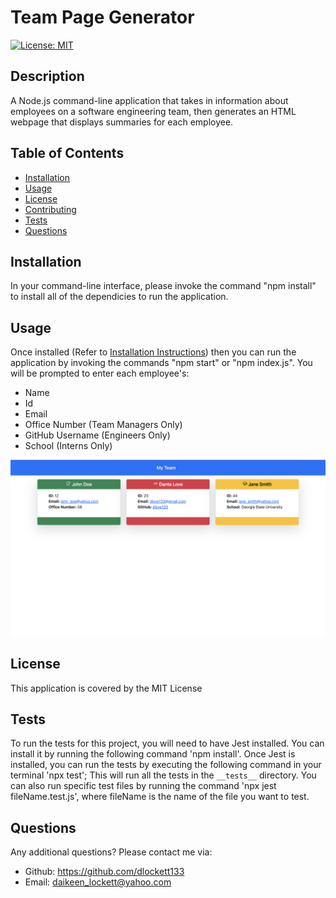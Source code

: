 # Team Page Generator

[![License: MIT](https://img.shields.io/badge/License-MIT-blue.svg)](https://opensource.org/licenses/MIT)

## Description

A Node.js command-line application that takes in information about employees on a software engineering team, then generates an HTML webpage that displays summaries for each employee.

## Table of Contents

- [Installation](#installation)
- [Usage](#usage)
- [License](#license)
- [Contributing](#contributing)
- [Tests](#tests)
- [Questions](#questions)

## Installation

In your command-line interface, please invoke the command "npm install" to install all of the dependicies to run the application.

## Usage

Once installed (Refer to [Installation Instructions](#installation)) then you can run the application by invoking the commands "npm start" or "npm index.js".
You will be prompted to enter each employee's:

- Name
- Id
- Email
- Office Number (Team Managers Only)
- GitHub Username (Engineers Only)
- School (Interns Only)

![Team Page Generator HTML page title "My Team" that feature 3 boxes listing employees names](./Assets/Team-Page-Generator.png)

## License

This application is covered by the MIT License

## Tests

To run the tests for this project, you will need to have Jest installed. You can install it by running the following command 'npm install'. Once Jest is installed, you can run the tests by executing the following command in your terminal 'npx test'; This will run all the tests in the `__tests__` directory. You can also run specific test files by running the command 'npx jest fileName.test.js', where fileName is the name of the file you want to test.

## Questions

Any additional questions? Please contact me via:

- Github: https://github.com/dlockett133
- Email: daikeen_lockett@yahoo.com
